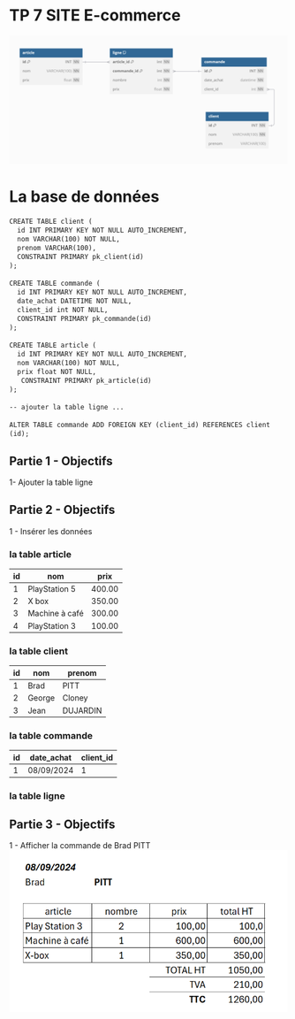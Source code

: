 # TP 7 SITE E-commerce

![base](../img/15/base.png)


# La base de données
```mysql
CREATE TABLE client (
  id INT PRIMARY KEY NOT NULL AUTO_INCREMENT,
  nom VARCHAR(100) NOT NULL,
  prenom VARCHAR(100),
  CONSTRAINT PRIMARY pk_client(id)
);

CREATE TABLE commande (
  id INT PRIMARY KEY NOT NULL AUTO_INCREMENT,
  date_achat DATETIME NOT NULL,
  client_id int NOT NULL,
  CONSTRAINT PRIMARY pk_commande(id)
);

CREATE TABLE article (
  id INT PRIMARY KEY NOT NULL AUTO_INCREMENT,
  nom VARCHAR(100) NOT NULL,
  prix float NOT NULL,
   CONSTRAINT PRIMARY pk_article(id)
);

-- ajouter la table ligne ...

ALTER TABLE commande ADD FOREIGN KEY (client_id) REFERENCES client (id);
```

## Partie 1 - Objectifs
 1- Ajouter la table ligne

## Partie 2 - Objectifs 
1 - Insérer les données  

### la table article
| id | nom | prix | 
|----|---|---|
| 1 | PlayStation 5 | 400.00 |
| 2 | X box | 350.00 |
| 3 | Machine à café | 300.00 |
| 4 | PlayStation 3 | 100.00 |

### la table client
| id | nom | prenom | 
|----|---|---|
| 1 | Brad | PITT |
| 2 | George | Cloney |
| 3 | Jean | DUJARDIN |


### la table commande
| id | date_achat | client_id | 
|----|---|---|
| 1 | 08/09/2024 | 1 |

### la table ligne


## Partie 3 - Objectifs 
1 - Afficher la commande de Brad PITT
![base](../img/15/commande.png)